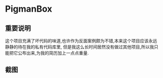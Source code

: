 # PigmanBox
## 重要说明
这个项目充满了坏代码的味道,也许作为反面案例颇为不错,本来这个项目应该永远静静的待在我的私有代码库里,
但是我这么长时间居然没有做过其他项目,所以我只能把它公布出来,为我的简历加上一点点重量.
## 截图

